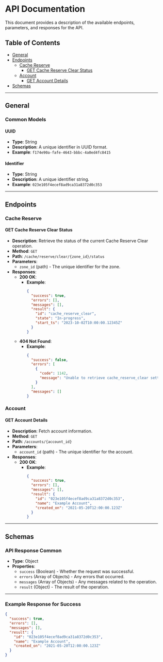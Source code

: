 # API Documentation

This document provides a description of the available endpoints, parameters, and responses for the API.

## Table of Contents

- [General](#general)
- [Endpoints](#endpoints)
  - [Cache Reserve](#cache-reserve)
    - [GET Cache Reserve Clear Status](#get-cache-reserve-clear-status)
  - [Account](#account)
    - [GET Account Details](#get-account-details)
- [Schemas](#schemas)

---

## General

### Common Models

#### UUID

- **Type**: String
- **Description**: A unique identifier in UUID format.
- **Example**: `f174e90a-fafe-4643-bbbc-4a0ed4fc8415`

#### Identifier

- **Type**: String
- **Description**: A unique identifier string.
- **Example**: `023e105f4ecef8ad9ca31a8372d0c353`

---

## Endpoints

### Cache Reserve

#### GET Cache Reserve Clear Status

- **Description**: Retrieve the status of the current Cache Reserve Clear operation.
- **Method**: `GET`
- **Path**: `/cache/reserve/clear/{zone_id}/status`
- **Parameters**:
  - `zone_id` (path) - The unique identifier for the zone.
- **Responses**:
  - **200 OK**:
    - **Example**:
      ```json
      {
        "success": true,
        "errors": [],
        "messages": [],
        "result": {
          "id": "cache_reserve_clear",
          "state": "In-progress",
          "start_ts": "2023-10-02T10:00:00.12345Z"
        }
      }
      ```
  - **404 Not Found**:
    - **Example**:
      ```json
      {
        "success": false,
        "errors": [
          {
            "code": 1142,
            "message": "Unable to retrieve cache_reserve_clear setting value. The zone setting does not exist because you never performed a Cache Reserve Clear operation."
          }
        ],
        "messages": []
      }
      ```

### Account

#### GET Account Details

- **Description**: Fetch account information.
- **Method**: `GET`
- **Path**: `/accounts/{account_id}`
- **Parameters**:
  - `account_id` (path) - The unique identifier for the account.
- **Responses**:
  - **200 OK**:
    - **Example**:
      ```json
      {
        "success": true,
        "errors": [],
        "messages": [],
        "result": {
          "id": "023e105f4ecef8ad9ca31a8372d0c353",
          "name": "Example Account",
          "created_on": "2021-05-20T12:00:00.123Z"
        }
      }
      ```

---

## Schemas

### API Response Common

- **Type**: Object
- **Properties**:
  - `success` (Boolean) - Whether the request was successful.
  - `errors` (Array of Objects) - Any errors that occurred.
  - `messages` (Array of Objects) - Any messages related to the operation.
  - `result` (Object) - The result of the operation.

---

### Example Response for Success

```json
{
  "success": true,
  "errors": [],
  "messages": [],
  "result": {
    "id": "023e105f4ecef8ad9ca31a8372d0c353",
    "name": "Example Account",
    "created_on": "2021-05-20T12:00:00.123Z"
  }
}
```
